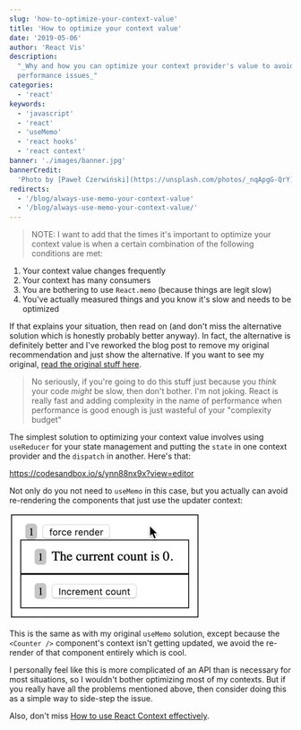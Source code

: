 ```yaml
---
slug: 'how-to-optimize-your-context-value'
title: 'How to optimize your context value'
date: '2019-05-06'
author: 'React Vis'
description:
  "_Why and how you can optimize your context provider's value to avoid
  performance issues_"
categories:
  - 'react'
keywords:
  - 'javascript'
  - 'react'
  - 'useMemo'
  - 'react hooks'
  - 'react context'
banner: './images/banner.jpg'
bannerCredit:
  'Photo by [Paweł Czerwiński](https://unsplash.com/photos/_nqApgG-QrY)'
redirects:
  - '/blog/always-use-memo-your-context-value'
  - '/blog/always-use-memo-your-context-value/'
---
```


> NOTE: I want to add that the times it's important to optimize your context
> value is when a certain combination of the following conditions are met:

1. Your context value changes frequently
2. Your context has many consumers
3. You are bothering to use `React.memo` (because things are legit slow)
4. You've actually measured things and you know it's slow and needs to be
   optimized

If that explains your situation, then read on (and don't miss the alternative
solution which is honestly probably better anyway). In fact, the alternative is
definitely better and I've reworked the blog post to remove my original
recommendation and just show the alternative. If you want to see my original,
[read the original stuff here](https://github.com/react-vis/react-vis.com/blob/319db97260078ea4c263e75166f05e2cea21ccd1/content/blog/how-to-optimize-your-context-value/index.md).

> No seriously, if you're going to do this stuff just because you _think_ your
> code _might_ be slow, then don't bother. I'm not joking. React is really fast
> and adding complexity in the name of performance when performance is good
> enough is just wasteful of your "complexity budget"

The simplest solution to optimizing your context value involves using
`useReducer` for your state management and putting the `state` in one context
provider and the `dispatch` in another. Here's that:

https://codesandbox.io/s/ynn88nx9x?view=editor

Not only do you not need to `useMemo` in this case, but you actually can avoid
re-rendering the components that just use the updater context:

![clicking "force render" three times and "Increment count" twice](./images/split-contexts.gif)

This is the same as with my original `useMemo` solution, except because the
`<Counter />` component's context isn't getting updated, we avoid the re-render
of that component entirely which is cool.

I personally feel like this is more complicated of an API than is necessary for
most situations, so I wouldn't bother optimizing most of my contexts. But if you
really have all the problems mentioned above, then consider doing this as a
simple way to side-step the issue.

Also, don't miss
[How to use React Context effectively](/blog/how-to-use-react-context-effectively).
